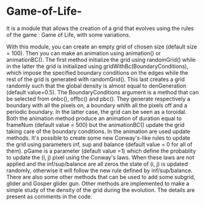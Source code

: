 # Game-of-Life-
It is a module that allows the creation of a grid that evolves using the rules of the game : Game of Life, with some variations.

With this module, you can create an empty grid of chosen size (default size = 100). Then you can make an animation using animation() or animationBC(). The first method initialize the grid using randomGrid() while in the latter the grid is initialized using gridWithBc(BoundaryConditions), which impose the specified boundary conditions on the edges while the rest of the grid is generated with randomGrid(). This last creates a grid randomly such that the global density is almost equal to denGeneration (default value=0.5). The BoundaryConditions argument is a method that can be  selected from onbc(), offbc() and pbc(). They generate respectively a boundary with all the pixels on, a boundary whith all the pixels off and a periodic boundary. In the latter case, the grid can be seen as a toroidal. Both the animation method produce an animation of duration equal to frameNum (default value = 500) but the animationBC() update the grid taking care of the boundary conditions.
In the animation are used update methods. It's possible to create some new Conway's-like rules to update the grid using parameters inf, sup and balance (default value = 0 for all of them). pGame is a parameter (default value =1) which define the probablity to update the (i, j) pixel using the Conway's laws. When these laws are not applied and the inf/sup/balance are all zeros the state of (i, j) is updated randomly, otherwise it will follow the new rule defined by inf/sup/balance.
There are also some other methods that can be used to add some subgrid, glider and Gosper glider gun. Other methods are implemented to make a simple study of the density of the grid during the evolution. The details are present as comments in the code.
